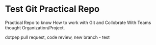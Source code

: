 # Test Git Practical Repo

Practical Repo to know How to work with Git and Collobrate With Teams thought Organization/Project.

dotpep pull request, code review, new branch - test
